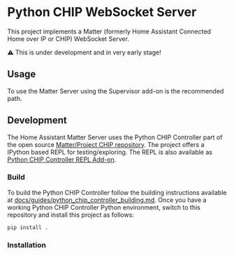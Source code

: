 # Python CHIP WebSocket Server

This project implements a Matter (formerly Home Assistant Connected Home over IP
or CHIP) WebSocket Server.

:warning: This is under development and in very early stage!

## Usage

To use the Matter Server using the Supervisor add-on is the recommended path.

## Development

The Home Assistant Matter Server uses the Python CHIP Controller part of the
open source [Matter/Project CHIP repository][project-chip].
The project offers a IPython based REPL for testing/exploring. The REPL is also
available as [Python CHIP Controller REPL Add-on][chip-controller-repl-add-on].

### Build

To build the Python CHIP Controller follow the building instructions available
at [docs/guides/python_chip_controller_building.md][python-chip-building].
Once you have a working Python CHIP Controller Python environment, switch
to this repository and install this project as follows:

```shell
pip install .
```

### Installation

[project-chip]: https://github.com/project-chip/connectedhomeip
[chip-controller-repl-add-on]: https://github.com/home-assistant/addons-development/tree/master/chip_controller_repl
[python-chip-building]: https://github.com/project-chip/connectedhomeip/blob/master/docs/guides/python_chip_controller_building.md
